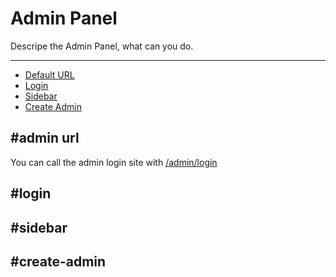 # Admin Panel

Descripe the Admin Panel, what can you do.

---

- [Default URL](/{{route}}/{{version}}/login-admin#admin-url)
- [Login](/{{route}}/{{version}}/login-admin#login)
- [Sidebar](/{{route}}/{{version}}/login-admin#sidebar)
- [Create Admin](/{{route}}/{{version}}/login-admin#create-admin)

<a name="admin-url">

## \#admin url

You can call the admin login site with <a href="/admin/login">/admin/login</a>

<a name="login">

## \#login

<a name="sidebar">

## \#sidebar

<a name="create-admin">

## \#create-admin
